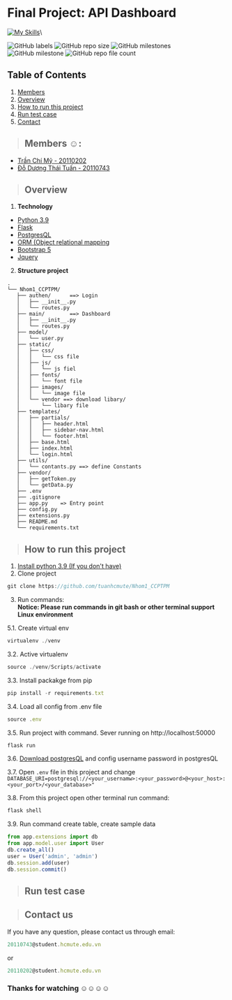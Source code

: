 # Final Project: API Dashboard

[![My Skills](https://skillicons.dev/icons?i=py,js,jquery,html,css,flask,github,postman,vscode,stackoverflow)](https://skillicons.dev)\

![GitHub labels](https://img.shields.io/github/labels/tuanhcmute/Nhom1_CCPTPM/documentation)
![GitHub repo size](https://img.shields.io/github/repo-size/tuanhcmute/Nhom1_CCPTPM)
![GitHub milestones](https://img.shields.io/github/milestones/open/tuanhcmute/Nhom1_CCPTPM)
![GitHub milestone](https://img.shields.io/github/milestones/issues-open/tuanhcmute/Nhom1_CCPTPM/1)
![GitHub repo file count](https://img.shields.io/github/directory-file-count/tuanhcmute/Nhom1_CCPTPM)

## Table of Contents

1. [Members](#members)
2. [Overview](#overview)
3. [How to run this project](#run-project)
4. [Run test case](#run-test)
5. [Contact](#contact)

> ## Members :relaxed:: <a name="members"></a>

- [Trần Chí Mỹ - 20110202](https://github.com/mytranchi)
- [Đỗ Dương Thái Tuấn - 20110743](https://github.com/tuanhcmute)

> ## Overview <a name="overview"></a>

1. **Technology**

- [Python 3.9](https://www.python.org/downloads/)
- [Flask](https://flask.palletsprojects.com/en/2.2.x/)
- [PostgresQL](https://www.postgresql.org/docs/)
- [ORM (Object relational mapping](https://flask-sqlalchemy.palletsprojects.com/en/3.0.x/)
- [Bootstrap 5](https://getbootstrap.com/docs/5.0/getting-started/introduction/)
- [Jquery](https://jquery.com/)

2. **Structure project**
 ```
 .
└── Nhom1_CCPTPM/
    ├── authen/      ==> Login
    │   ├── __init__.py
    │   └── routes.py
    ├── main/        ==> Dashboard
    │   ├── __init__.py
    │   └── routes.py
    ├── model/      
    │   └── user.py
    ├── static/
    │   ├── css/
    │   │   └── css file
    │   ├── js/
    │   │   └── js fiel
    │   ├── fonts/
    │   │   └── font file
    │   ├── images/
    │   │   └── image file
    │   └── vendor ==> download libary/
    │       └── libary file
    ├── templates/
    │   ├── partials/
    │   │   ├── header.html
    │   │   ├── sidebar-nav.html
    │   │   └── footer.html
    │   ├── base.html
    │   ├── index.html
    │   └── login.html
    ├── utils/
    │   └── contants.py ==> define Constants
    ├── vendor/
    │   ├── getToken.py
    │   └── getData.py
    ├── .env
    ├── .gitignore
    ├── app.py    => Entry point
    ├── config.py
    ├── extensions.py
    ├── README.md
    └── requirements.txt
 ```

> ## How to run this project <a name="run-project"></a>

1. [Install python 3.9 (If you don't have)](https://www.python.org/downloads/)
2. Clone project
```js
git clone https://github.com/tuanhcmute/Nhom1_CCPTPM
```
3. Run commands:\
**Notice: Please run commands in git bash or other terminal support Linux environment**
> 
5.1. Create virtual env

```js
virtualenv ./venv
```

3.2. Active virtualenv

```js
source ./venv/Scripts/activate
```

3.3. Install packakge from pip

```js
pip install -r requirements.txt
```

3.4. Load all config from .env file

```js
source .env
```

3.5. Run project with command. Sever running on http://localhost:50000

```js
flask run
```

3.6. [Download postgresQL](https://www.postgresql.org/download/) and config username password in postgresQL

3.7. Open `.env` file in this project and change `DATABASE_URI=postgresql://<your_usernamw>:<your_password>@<your_host>:<your_port>/<your_database>"`

3.8. From this project open other terminal run command:

```js
flask shell
```

3.9. Run command create table, create sample data

```js
from app.extensions import db
from app.model.user import User
db.create_all()
user = User('admin', 'admin')
db.session.add(user)
db.session.commit()
```
> ## Run test case <a name="run-test"></a>

> ## Contact us <a name="contact"></a>
If you have any question, please contact us through email: 
```js
20110743@student.hcmute.edu.vn
```
or 
```js 
20110202@student.hcmute.edu.vn
```

### Thanks for watching :relaxed::relaxed::relaxed::relaxed:
